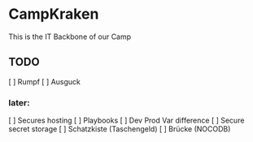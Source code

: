 # CampKraken
This is the IT Backbone of our Camp

## TODO

[ ] Rumpf
[ ] Ausguck

### later:

[ ] Secures hosting
[ ] Playbooks
    [ ] Dev Prod Var difference
    [ ] Secure secret storage
[ ] Schatzkiste (Taschengeld)
[ ] Brücke (NOCODB)